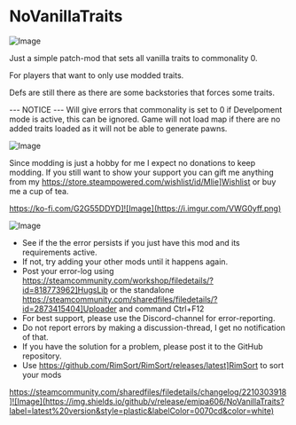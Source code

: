 # NoVanillaTraits

![Image](https://i.imgur.com/iCj5o7O.png)


Just a simple patch-mod that sets all vanilla traits to commonality 0. 

For players that want to only use modded traits.

Defs are still there as there are some backstories that forces some traits.

--- NOTICE ---
Will give errors that commonality is set to 0 if Develpoment mode is active, this can be ignored.
Game will not load map if there are no added traits loaded as it will not be able to generate pawns.

![Image](https://i.imgur.com/Ds0rBAD.png)

Since modding is just a hobby for me I expect no donations to keep modding. If you still want to show your support you can gift me anything from my https://store.steampowered.com/wishlist/id/Mlie]Wishlist or buy me a cup of tea.

https://ko-fi.com/G2G55DDYD]![Image](https://i.imgur.com/VWG0yff.png)


![Image](https://i.imgur.com/5xwDG6H.png)



-  See if the the error persists if you just have this mod and its requirements active.
-  If not, try adding your other mods until it happens again.
-  Post your error-log using https://steamcommunity.com/workshop/filedetails/?id=818773962]HugsLib or the standalone https://steamcommunity.com/sharedfiles/filedetails/?id=2873415404]Uploader and command Ctrl+F12
-  For best support, please use the Discord-channel for error-reporting.
-  Do not report errors by making a discussion-thread, I get no notification of that.
-  If you have the solution for a problem, please post it to the GitHub repository.
-  Use https://github.com/RimSort/RimSort/releases/latest]RimSort to sort your mods



https://steamcommunity.com/sharedfiles/filedetails/changelog/2210303918]![Image](https://img.shields.io/github/v/release/emipa606/NoVanillaTraits?label=latest%20version&style=plastic&labelColor=0070cd&color=white)

